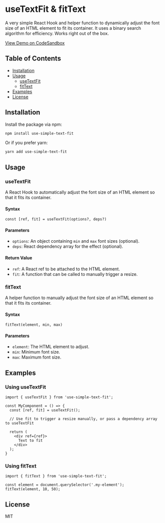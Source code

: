 # useTextFit & fitText

A very simple React Hook and helper function to dynamically adjust the font size of an HTML element to fit its container. It uses a binary search algorithm for efficiency. Works right out of the box.

[View Demo on CodeSandbox](https://codesandbox.io/s/use-simple-text-fit-demo-f8yzj9)

## Table of Contents

- [Installation](#installation)
- [Usage](#usage)
    - [useTextFit](#usetextfit)
    - [fitText](#fittext)
- [Examples](#examples)
- [License](#license)

## Installation

Install the package via npm:

```bash
npm install use-simple-text-fit
```

Or if you prefer yarn:

```bash
yarn add use-simple-text-fit
```

## Usage

### useTextFit

A React Hook to automatically adjust the font size of an HTML element so that it fits its container.

#### Syntax

```tsx
const [ref, fit] = useTextFit(options?, deps?)
```

#### Parameters

- `options`: An object containing `min` and `max` font sizes (optional).
- `deps`: React dependency array for the effect (optional).

#### Return Value

- `ref`: A React ref to be attached to the HTML element.
- `fit`: A function that can be called to manually trigger a resize.

### fitText

A helper function to manually adjust the font size of an HTML element so that it fits its container.

#### Syntax

```tsx
fitText(element, min, max)
```

#### Parameters

- `element`: The HTML element to adjust.
- `min`: Minimum font size.
- `max`: Maximum font size.

## Examples

### Using useTextFit

```tsx
import { useTextFit } from 'use-simple-text-fit';

const MyComponent = () => {
  const [ref, fit] = useTextFit();
  
  // Use fit to trigger a resize manually, or pass a dependency array to useTextFit

  return (
    <div ref={ref}>
      Text to fit
    </div>
  );
}
```

### Using fitText

```tsx
import { fitText } from 'use-simple-text-fit';

const element = document.querySelector('.my-element');
fitText(element, 10, 50);
```

## License

MIT